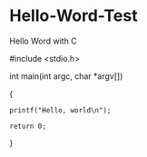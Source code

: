 # Hello-Word-Test
Hello Word with C


#include <stdio.h>

int main(int argc, char *argv[])

{

	printf("Hello, world\n");
	
	return 0;
	
}
